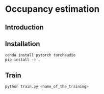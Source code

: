 # Occupancy estimation

## Introduction

## Installation

```bash
conda install pytorch torchaudio
pip install -e .
```

## Train

```bash
python train.py <name_of_the_training>
```
